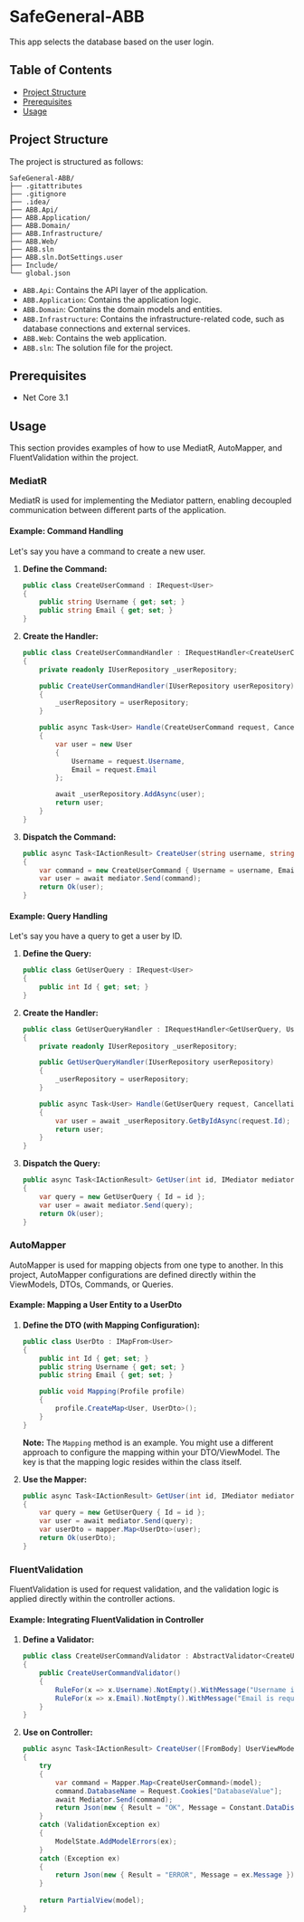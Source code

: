 # SafeGeneral-ABB
This app selects the database based on the user login.

## Table of Contents

- [Project Structure](#project-structure)
- [Prerequisites](#prerequisites)
- [Usage](#usage)

## Project Structure

The project is structured as follows:

```
SafeGeneral-ABB/
├── .gitattributes
├── .gitignore
├── .idea/
├── ABB.Api/
├── ABB.Application/
├── ABB.Domain/
├── ABB.Infrastructure/
├── ABB.Web/
├── ABB.sln
├── ABB.sln.DotSettings.user
├── Include/
└── global.json
```

- `ABB.Api`: Contains the API layer of the application.
- `ABB.Application`: Contains the application logic.
- `ABB.Domain`: Contains the domain models and entities.
- `ABB.Infrastructure`: Contains the infrastructure-related code, such as database connections and external services.
- `ABB.Web`: Contains the web application.
- `ABB.sln`: The solution file for the project.

## Prerequisites
- Net Core 3.1

## Usage

This section provides examples of how to use MediatR, AutoMapper, and FluentValidation within the project.

### MediatR

MediatR is used for implementing the Mediator pattern, enabling decoupled communication between different parts of the application.

#### Example: Command Handling

Let's say you have a command to create a new user.

1.  **Define the Command:**

    ```csharp
    public class CreateUserCommand : IRequest<User>
    {
        public string Username { get; set; }
        public string Email { get; set; }
    }
    ```

2.  **Create the Handler:**

    ```csharp
    public class CreateUserCommandHandler : IRequestHandler<CreateUserCommand, User>
    {
        private readonly IUserRepository _userRepository;

        public CreateUserCommandHandler(IUserRepository userRepository)
        {
            _userRepository = userRepository;
        }

        public async Task<User> Handle(CreateUserCommand request, CancellationToken cancellationToken)
        {
            var user = new User
            {
                Username = request.Username,
                Email = request.Email
            };

            await _userRepository.AddAsync(user);
            return user;
        }
    }
    ```

3.  **Dispatch the Command:**

    ```csharp
    public async Task<IActionResult> CreateUser(string username, string email, IMediator mediator)
    {
        var command = new CreateUserCommand { Username = username, Email = email };
        var user = await mediator.Send(command);
        return Ok(user);
    }
    ```

#### Example: Query Handling

Let's say you have a query to get a user by ID.

1.  **Define the Query:**

    ```csharp
    public class GetUserQuery : IRequest<User>
    {
        public int Id { get; set; }
    }
    ```

2.  **Create the Handler:**

    ```csharp
    public class GetUserQueryHandler : IRequestHandler<GetUserQuery, User>
    {
        private readonly IUserRepository _userRepository;

        public GetUserQueryHandler(IUserRepository userRepository)
        {
            _userRepository = userRepository;
        }

        public async Task<User> Handle(GetUserQuery request, CancellationToken cancellationToken)
        {
            var user = await _userRepository.GetByIdAsync(request.Id);
            return user;
        }
    }
    ```

3.  **Dispatch the Query:**

    ```csharp
    public async Task<IActionResult> GetUser(int id, IMediator mediator)
    {
        var query = new GetUserQuery { Id = id };
        var user = await mediator.Send(query);
        return Ok(user);
    }
    ```

### AutoMapper

AutoMapper is used for mapping objects from one type to another. In this project, AutoMapper configurations are defined directly within the ViewModels, DTOs, Commands, or Queries.

#### Example: Mapping a User Entity to a UserDto

1.  **Define the DTO (with Mapping Configuration):**

    ```csharp
    public class UserDto : IMapFrom<User>
    {
        public int Id { get; set; }
        public string Username { get; set; }
        public string Email { get; set; }

        public void Mapping(Profile profile)
        {
            profile.CreateMap<User, UserDto>();
        }
    }
    ```

    **Note:** The `Mapping` method is an example. You might use a different approach to configure the mapping within your DTO/ViewModel. The key is that the mapping logic resides within the class itself.

2.  **Use the Mapper:**

    ```csharp
    public async Task<IActionResult> GetUser(int id, IMediator mediator, IMapper mapper)
    {
        var query = new GetUserQuery { Id = id };
        var user = await mediator.Send(query);
        var userDto = mapper.Map<UserDto>(user);
        return Ok(userDto);
    }
    ```

### FluentValidation

FluentValidation is used for request validation, and the validation logic is applied directly within the controller actions.

#### Example: Integrating FluentValidation in Controller

1.  **Define a Validator:**

    ```csharp
    public class CreateUserCommandValidator : AbstractValidator<CreateUserCommand>
    {
        public CreateUserCommandValidator()
        {
            RuleFor(x => x.Username).NotEmpty().WithMessage("Username is required.");
            RuleFor(x => x.Email).NotEmpty().WithMessage("Email is required.").EmailAddress();
        }
    }
    ```
2. **Use on Controller:**

   ```csharp
   public async Task<IActionResult> CreateUser([FromBody] UserViewModel model)
   {
       try
       {
           var command = Mapper.Map<CreateUserCommand>(model);
           command.DatabaseName = Request.Cookies["DatabaseValue"];
           await Mediator.Send(command);
           return Json(new { Result = "OK", Message = Constant.DataDisimpan});
       }
       catch (ValidationException ex)
       {
           ModelState.AddModelErrors(ex);
       }
       catch (Exception ex)
       {
           return Json(new { Result = "ERROR", Message = ex.Message });
       }
       
       return PartialView(model);
   }
   ```
